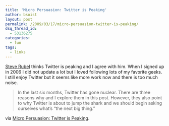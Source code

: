 ```yaml
---
title: 'Micro Persuasion: Twitter is Peaking'
author: bsoist
layout: post
permalink: /2009/03/17/micro-persuasion-twitter-is-peaking/
dsq_thread_id:
  - 53136275
categories:
  - fun
tags:
  - links
---
```

[Steve Rubel][1] thinks Twitter is peaking and I agree with him. When I signed up in 2006 I did not update a lot but I loved following lots of my favorite geeks. I still enjoy Twitter but it seems like more work now and there is too much noise.

> In the last six months, Twitter has gone nuclear. There are three reasons why and I explore them in this post. However, they also point to why Twitter is about to jump the shark and we should begin asking ourselves what&#8217;s &#8220;the next big thing.&#8221;

via [Micro Persuasion: Twitter is Peaking][2].

 [1]: http://steverubel.typepad.com/about.html
 [2]: http://www.micropersuasion.com/2009/03/twitter-is-peaking.html
